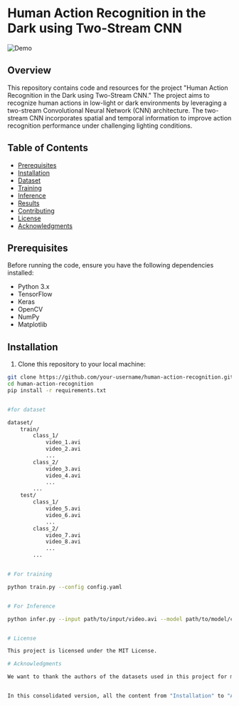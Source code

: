 # Human Action Recognition in the Dark using Two-Stream CNN

![Demo](demo.gif)

## Overview

This repository contains code and resources for the project "Human Action Recognition in the Dark using Two-Stream CNN." The project aims to recognize human actions in low-light or dark environments by leveraging a two-stream Convolutional Neural Network (CNN) architecture. The two-stream CNN incorporates spatial and temporal information to improve action recognition performance under challenging lighting conditions.

## Table of Contents

- [Prerequisites](#prerequisites)
- [Installation](#installation)
- [Dataset](#dataset)
- [Training](#training)
- [Inference](#inference)
- [Results](#results)
- [Contributing](#contributing)
- [License](#license)
- [Acknowledgments](#acknowledgments)

## Prerequisites

Before running the code, ensure you have the following dependencies installed:

- Python 3.x
- TensorFlow
- Keras
- OpenCV
- NumPy
- Matplotlib

## Installation

1. Clone this repository to your local machine:

```bash
git clone https://github.com/your-username/human-action-recognition.git
cd human-action-recognition
pip install -r requirements.txt


#for dataset

dataset/
    train/
        class_1/
            video_1.avi
            video_2.avi
            ...
        class_2/
            video_3.avi
            video_4.avi
            ...
        ...
    test/
        class_1/
            video_5.avi
            video_6.avi
            ...
        class_2/
            video_7.avi
            video_8.avi
            ...
        ...


# For training

python train.py --config config.yaml


# For Inference

python infer.py --input path/to/input/video.avi --model path/to/model/checkpoint.h5 --config config.yaml


# License

This project is licensed under the MIT License.

# Acknowledgments

We want to thank the authors of the datasets used in this project for making their data available. Additionally, we extend our gratitude to the open-source community for providing invaluable resources that helped us in building this project.


In this consolidated version, all the content from "Installation" to "Acknowledgments" is included in one `README.md` file. Again, make sure to customize the sections as needed for your specific project details and include relevant information about your work.




